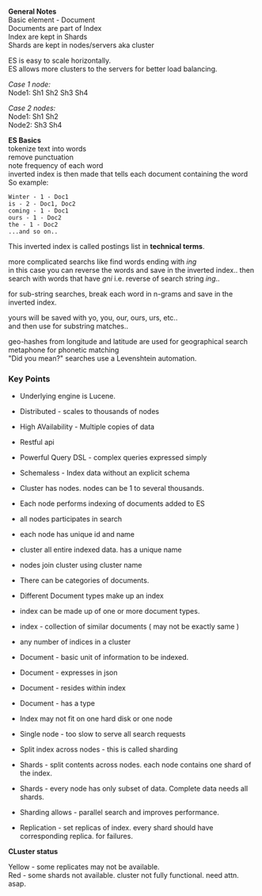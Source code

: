 **General Notes**   
Basic element - Document  
Documents are part of Index  
Index are kept in Shards  
Shards are kept in nodes/servers aka cluster  

ES is easy to scale horizontally.  
ES allows more clusters to the servers for better load balancing. 

_Case 1 node:_   
Node1: Sh1 Sh2 Sh3 Sh4

_Case 2 nodes:_   
Node1: Sh1 Sh2  
Node2: Sh3 Sh4

**ES Basics**  
tokenize text into words  
remove punctuation  
note frequency of each word  
inverted index is then made that tells each document containing the word  
So example:  

```concept
Winter - 1 - Doc1  
is - 2 - Doc1, Doc2  
coming - 1 - Doc1  
ours - 1 - Doc2  
the - 1 - Doc2  
...and so on..  
```
This inverted index is called postings list in **technical terms**.  

more complicated searchs like find words ending with _ing_  
in this case you can reverse the words and save in the inverted index.. then search with words that have _gni_ i.e. reverse of search string _ing_..  

for sub-string searches, break each word in n-grams and save in the inverted index.  

yours will be saved with yo, you, our, ours, urs, etc..  
and then use for substring matches..

geo-hashes from longitude and latitude are used for geographical search  
metaphone for phonetic matching  
"Did you mean?" searches use a Levenshtein automation.  


### Key Points
* Underlying engine is Lucene.  
* Distributed - scales to thousands of nodes
* High AVailability - Multiple copies of data
* Restful api
* Powerful Query DSL - complex queries expressed simply
* Schemaless - Index data without an explicit schema

* Cluster has nodes. nodes can be 1 to several thousands.
* Each node performs indexing of documents added to ES
* all nodes participates in search
* each node has unique id and name
* cluster all entire indexed data. has a unique name
* nodes join cluster using cluster name
* There can be categories of documents. 
* Different Document types make up an index
* index can be made up of one or more document types.
* index - collection of similar documents ( may not be exactly same )
* any number of indices in a cluster
* Document - basic unit of information to be indexed.
* Document - expresses in json
* Document - resides within index
* Document - has a type
* Index may not fit on one hard disk or one node
* Single node - too slow to serve all search requests
* Split index across nodes - this is called sharding
* Shards - split contents across nodes. each node contains one shard of the index.
* Shards - every node has only subset of data. Complete data needs all shards.
* Sharding allows - parallel search and improves performance.
* Replication - set replicas of index. every shard should have corresponding replica. for failures.


**CLuster status**  

Yellow - some replicates may not be available.  
Red - some shards not available. cluster not fully functional. need attn. asap.

   

